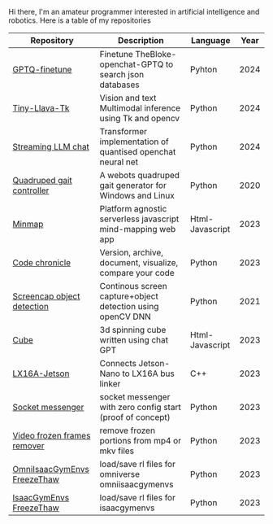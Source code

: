Hi there, I'm an amateur programmer interested in artificial intelligence and robotics. Here is a table of my repositories

|Repository                                                                                |Description                                                         |Language         |Year      |
|----------------------------------------------------------------------------------------- | ------------------------------------------------------------------ | --------------- |--------- |
|[GPTQ-finetune](https://github.com/sujitvasanth/GPTQ-finetune)                            | Finetune TheBloke-openchat-GPTQ to search json databases           |Pyhton           | 2024     |
|[Tiny-Llava-Tk](https://github.com/sujitvasanth/TinyLlava-Tk)                             | Vision and text Multimodal inference using Tk and opencv           |Python           | 2024     |
|[Streaming LLM chat](https://github.com/sujitvasanth/streaming-LLM-chat)                  | Transformer implementation of quantised openchat neural net        |Python           | 2024     |
|[Quadruped gait controller](https://github.com/sujitvasanth/QuadrupedGaitController)      | A webots quadruped gait generator for Windows and Linux            |Python           | 2020     |
|[Minmap](https://github.com/sujitvasanth/minmap)                                          | Platform agnostic serverless javascript mind-mapping web app       |Html-Javascript  | 2023     |
|[Code chronicle](https://github.com/sujitvasanth/CodeChronicle)                           | Version, archive, document, visualize, compare your code           |Python           | 2023     |
|[Screencap object detection](https://github.com/sujitvasanth/ContinuousScreenRecognition) | Continous screen capture+object detection using openCV DNN         |Python           | 2021     |
|[Cube](https://github.com/sujitvasanth/cube)                                              | 3d spinning cube written using chat GPT                            |Html-Javascript  | 2023     |
|[LX16A-Jetson](https://github.com/sujitvasanth/lx16a-Jetson-in-C)                         | Connects Jetson-Nano to LX16A bus linker                           |C++              | 2023     |
|[Socket messenger](https://github.com/sujitvasanth/SocketMessenger)                       | socket messenger with zero config start (proof of concept)         |Python           | 2023     |
|[Video frozen frames remover](https://github.com/sujitvasanth/VideoFrozenFramesRemover)   | remove frozen portions from mp4 or mkv files                       |Python           | 2023     |
|[OmniIsaacGymEnvs FreezeThaw](https://github.com/sujitvasanth/OmniIsaacGymEnvs_freezethaw)| load/save rl files for omniverse omniisaacgymenvs                  |Python           | 2023     |
|[IsaacGymEnvs FreezeThaw](https://github.com/sujitvasanth/IsaacGymEnvs_freezethaw)        | load/save rl files for isaacgymenvs                                |Python           | 2023     |

